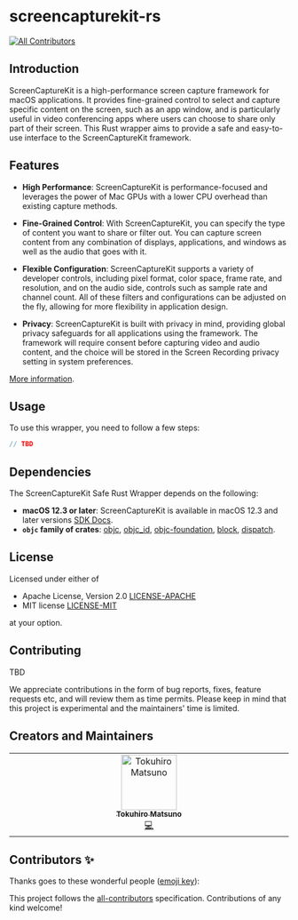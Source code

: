 # screencapturekit-rs
<!-- ALL-CONTRIBUTORS-BADGE:START - Do not remove or modify this section -->
[![All Contributors](https://img.shields.io/badge/all_contributors-1-orange.svg?style=flat-square)](#contributors-)
<!-- ALL-CONTRIBUTORS-BADGE:END -->

## Introduction

ScreenCaptureKit is a high-performance screen capture framework for macOS applications.
It provides fine-grained control to select and capture specific content on the screen,
such as an app window, and is particularly useful in video conferencing apps where
users can choose to share only part of their screen. This Rust wrapper aims to
provide a safe and easy-to-use interface to the ScreenCaptureKit framework.

## Features

- **High Performance**: ScreenCaptureKit is performance-focused and leverages
  the power of Mac GPUs with a lower CPU overhead than existing capture methods.
- **Fine-Grained Control**: With ScreenCaptureKit, you can specify the
  type of content you want to share or filter out. You can capture screen content
  from any combination of displays, applications, and windows
  as well as the audio that goes with it.
- **Flexible Configuration**: ScreenCaptureKit supports a variety of developer controls,
  including pixel format, color space, frame rate, and resolution,
  and on the audio side, controls such as sample rate and channel count.
  All of these filters and configurations can be adjusted on the fly,
  allowing for more flexibility in application design.

- **Privacy**: ScreenCaptureKit is built with privacy in mind,
  providing global privacy safeguards for all applications using the framework.
  The framework will require consent before capturing video and audio content,
  and the choice will be stored in the Screen Recording privacy setting in
  system preferences.

[More information](https://developer.apple.com/videos/play/wwdc2022/10156/).

## Usage

To use this wrapper, you need to follow a few steps:

```rust
// TBD
```

## Dependencies

The ScreenCaptureKit Safe Rust Wrapper depends on the following:

- **macOS 12.3 or later**: ScreenCaptureKit is available in macOS 12.3 and later
  versions [SDK Docs](https://developer.apple.com/documentation/screencapturekit?language=objc).
- **`objc` family of crates**:
  [objc](https://docs.rs/objc/),
  [objc_id](https://docs.rs/objc_id),
  [objc-foundation](https://docs.rs/objc_foundation),
  [block](https://docs.rs/block),
  [dispatch](https://docs.rs/block).

## License

Licensed under either of

- Apache License, Version 2.0 [LICENSE-APACHE](LICENSE-APACHE)
- MIT license [LICENSE-MIT](LICENSE-MIT)

at your option.

## Contributing

TBD

We appreciate contributions in the form of bug reports,
fixes, feature requests etc, and will review them as time permits.
Please keep in mind that this project is experimental and the
maintainers' time is limited.

## Creators and Maintainers


<!-- ALL-CONTRIBUTORS-LIST:START - Do not remove or modify this section -->
<!-- prettier-ignore-start -->
<!-- markdownlint-disable -->
<table>
  <tbody>
    <tr>
      <td align="center" valign="top" width="14.28%"><a href="http://64p.org/"><img src="https://avatars.githubusercontent.com/u/21084?v=4?s=100" width="100px;" alt="Tokuhiro Matsuno"/><br /><sub><b>Tokuhiro Matsuno</b></sub></a><br /><a href="https://github.com/svtlabs/screencapturekit-rs/commits?author=tokuhirom" title="Code">💻</a></td>
    </tr>
  </tbody>
</table>

<!-- markdownlint-restore -->
<!-- prettier-ignore-end -->

<!-- ALL-CONTRIBUTORS-LIST:END -->

## Contributors ✨

Thanks goes to these wonderful people ([emoji key](https://allcontributors.org/docs/en/emoji-key)):

<!-- ALL-CONTRIBUTORS-LIST:START - Do not remove or modify this section -->
<!-- prettier-ignore-start -->
<!-- markdownlint-disable -->
<!-- markdownlint-restore -->
<!-- prettier-ignore-end -->
<!-- ALL-CONTRIBUTORS-LIST:END -->

This project follows the [all-contributors](https://github.com/all-contributors/all-contributors) specification. Contributions of any kind welcome!